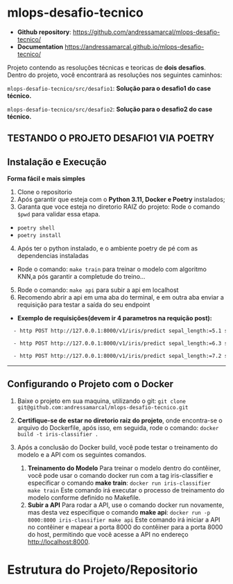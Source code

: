 # mlops-desafio-tecnico

- **Github repository**: <https://github.com/andressamarcal/mlops-desafio-tecnico/>
- **Documentation** <https://andressamarcal.github.io/mlops-desafio-tecnico/>

Projeto contendo as resoluções técnicas e teoricas de **dois desafios**.
Dentro do projeto, você encontrará as resoluções nos seguintes caminhos:

`mlops-desafio-tecnico/src/desafio1`: **Solução para o desafio1 do case técnico.**

`mlops-desafio-tecnico/src/desafio2`: **Solução para o desafio2 do case técnico.**

## TESTANDO O PROJETO DESAFIO1 VIA POETRY

## Instalação e Execução

**Forma fácil e mais simples**

1. Clone o repositorio
2. Após garantir que esteja com o **Python 3.11, Docker e Poetry** instalados;
3. Garanta que voce esteja no diretorio RAIZ do projeto: Rode o comando `$pwd` para validar essa etapa.

- `poetry shell`
- `poetry install`

4. Após ter o python instalado, e o ambiente poetry de pé com as dependencias instaladas

- Rode o comando: `make train` para treinar o modelo com algoritmo KNN,a pós garantir a completude do
  treino...

5. Rode o comando: `make api` para subir a api em localhost
6. Recomendo abrir a api em uma aba do terminal, e em outra aba enviar a requisição para testar a saída
   do seu endpoint

- **Exemplo de requisições(devem ir 4 parametros na requição post):**

```bash
  - http POST http://127.0.0.1:8000/v1/iris/predict sepal_length:=5.1 sepal_width:=3.5 petal_length:=1.4 petal_width:=0.2

  - http POST http://127.0.0.1:8000/v1/iris/predict sepal_length:=6.3 sepal_width:=2.8 petal_length:=5.1 petal_width:=1.5

  - http POST http://127.0.0.1:8000/v1/iris/predict sepal_length:=7.2 sepal_width:=3.6 petal_length:=6.1 petal_width:=2.5
```

---

## Configurando o Projeto com o Docker

1. Baixe o projeto em sua maquina, utilizando o git:
   `git clone git@github.com:andressamarcal/mlops-desafio-tecnico.git`

2. **Certifique-se de estar no diretorio raiz do projeto**, onde encontra-se o arquivo do Dockerfile, após isso, em seguida, rode o comando:
   `docker build -t iris-classifier .`

3. Após a conclusão do Docker build, você pode testar o treinamento do modelo e a API com os seguintes comandos.
   1. **Treinamento do Modelo**
      Para treinar o modelo dentro do contêiner, você pode usar o comando docker run com a tag iris-classifier e especificar o comando
      **make train**:
      `docker run iris-classifier make train`
      Este comando irá executar o processo de treinamento do modelo conforme definido no Makefile.
   1. **Subir a API**
      Para rodar a API, use o comando docker run novamente, mas desta vez especifique o comando **make api**:
      `docker run -p 8000:8000 iris-classifier make api`
      Este comando irá iniciar a API no contêiner e mapear a porta 8000 do contêiner para a porta 8000 do host, permitindo que você acesse a API no endereço <http://localhost:8000>.

# Estrutura do Projeto/Repositorio

```

```
